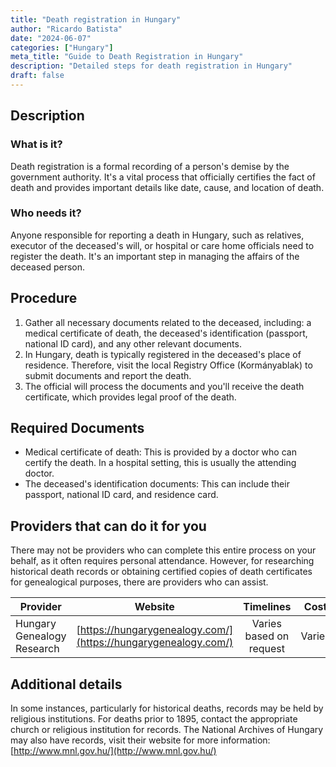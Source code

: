 ```yaml
---
title: "Death registration in Hungary"
author: "Ricardo Batista"
date: "2024-06-07"
categories: ["Hungary"]
meta_title: "Guide to Death Registration in Hungary"
description: "Detailed steps for death registration in Hungary"
draft: false
---
```


## Description
### What is it?
Death registration is a formal recording of a person's demise by the government authority. It's a vital process that officially certifies the fact of death and provides important details like date, cause, and location of death.

### Who needs it?
Anyone responsible for reporting a death in Hungary, such as relatives, executor of the deceased's will, or hospital or care home officials need to register the death. It's an important step in managing the affairs of the deceased person. 

## Procedure
1. Gather all necessary documents related to the deceased, including: a medical certificate of death, the deceased's identification (passport, national ID card), and any other relevant documents.
2. In Hungary, death is typically registered in the deceased's place of residence. Therefore, visit the local Registry Office (Kormányablak) to submit documents and report the death. 
3. The official will process the documents and you'll receive the death certificate, which provides legal proof of the death.

## Required Documents
- Medical certificate of death: This is provided by a doctor who can certify the death. In a hospital setting, this is usually the attending doctor. 
- The deceased's identification documents: This can include their passport, national ID card, and residence card.

## Providers that can do it for you

There may not be providers who can complete this entire process on your behalf, as it often requires personal attendance. However, for researching historical death records or obtaining certified copies of death certificates for genealogical purposes, there are providers who can assist.

| Provider        |     Website                  |     Timelines    |       Cost      |
| --------------- | ---------------------------- |  :---------------: | :--------------: |
| Hungary Genealogy Research |  [https://hungarygenealogy.com/](https://hungarygenealogy.com/)  |      Varies based on request      |        Varies      |

## Additional details
In some instances, particularly for historical deaths, records may be held by religious institutions. For deaths prior to 1895, contact the appropriate church or religious institution for records. The National Archives of Hungary may also have records, visit their website for more information: [http://www.mnl.gov.hu/](http://www.mnl.gov.hu/)